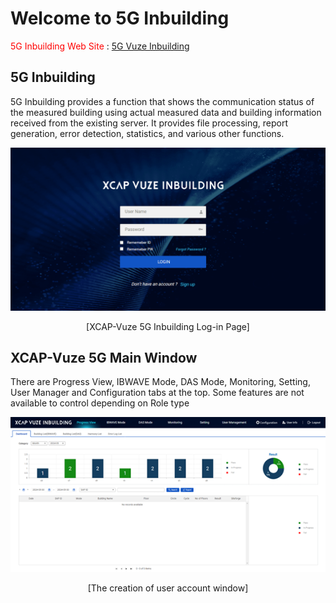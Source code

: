 # Welcome to 5G Inbuilding

<span style="color:red">5G Inbuilding Web Site</span> : [5G Vuze Inbuilding](https://183.99.50.31:13201/)


## 5G Inbuilding 
5G Inbuilding provides a function that shows the communication status of the measured building using actual measured data and building information received from the existing server. It provides file processing, report generation, error detection, statistics, and various other functions.





<p align="center">
  <img src="https://github.com/Innowireless-SE/5G_Vuze_Inbuilding_User_Manual/blob/master/docs/images/1-1.png?raw=true">
</p>
<center>[XCAP-Vuze 5G Inbuilding Log-in Page]</center>  


## XCAP-Vuze 5G Main Window
There are Progress View, IBWAVE Mode, DAS Mode, Monitoring, Setting, User Manager and Configuration tabs at the top.
Some features are not available to control depending on Role type

<p align="center">
  <img src="https://github.com/Innowireless-SE/5G_Vuze_Inbuilding_User_Manual/blob/master/docs/images/1-0.png?raw=true">
</p>

<center>[The creation of user account window]</center>  